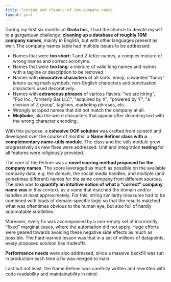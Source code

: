 ```yaml
---
title: Scoring and cleanup of 10m company names
layout: post
---
```


During my first six months at **Grata Inc.**, I had the chance to devote myself to a gargantuan challenge: **cleaning up a database of roughly 10M company names**, mainly in English, but with other languages present as well. The company names table had multiple issues to be addressed:

- Names that were **too short**: 1 and 2-letter names, a complex mixture of wrong names and correct acronyms.
- Names that were **too long**: a mixture of valid long names and names with a tagline or description to be removed.
- Names with **decorative characters** of all sorts: emoji, unwanted "fancy" letters using math symbols, non-English characters and punctuation characters used decoratively.
- Names with **extraneous phrases** of various flavors: "we are hiring", "Foo Inc., formerly Bar LLC", "acquired by X", "powered by Y", "a division of Z group", taglines, marketing phrases, etc.
- Wrongly scraped names that did not match the company at all.
- **Mojibake**, aka the weird characters that appear after decoding text with the wrong character encoding.

With this purpose, a **cohesive OOP solution** was crafted from scratch and developed over the course of months: a **Name Refiner class with a complementary name-utils module**. The class and the utils module grew progressively as new fixes were addressed. Unit and integration **testing** for all features were *religiously* provided.

The core of the Refiner was a **novel scoring method proposed for the company names**. The score leveraged as much as possible on the available company data, e.g. the domain, the social media handles, and multiple (and sometimes different) names for the same company from different sources. The idea was to **quantify an intuitive notion of what a "correct" company name was** in this context, as a name that matched the domain and/or handles at least approximately. For this, string similarity measures had to be combined with loads of domain-specific logic so that the results matched what was oftentimes obvious to the human eye, but also full of hardly automatable subtleties.

Moreover, every fix was accompanied by a non-empty set of incorrectly "fixed" marginal cases, where the automation did not apply. Huge efforts were geared towards avoiding these negative side effects as much as possible. The hard-earned lesson was that in a set of millions of datapoints, every proposed solution has tradeoffs.

**Performance needs** were also addressed, since a massive backfill was run in production each time a fix was merged to main.

Last but not least, the Name Refiner was carefully written and rewritten with code readability and maintainability in mind.

